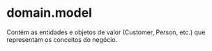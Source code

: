 # domain.model

Contém as entidades e objetos de valor (Customer, Person, etc.) que representam os conceitos do negócio.